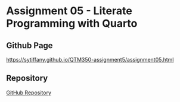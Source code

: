 # Assignment 05 - Literate Programming with Quarto

## Github Page
https://sytiffany.github.io/QTM350-assignment5/assignment05.html

## Repository
[GitHub Repository](https://github.com/your-username/qtm350-assignment05)
